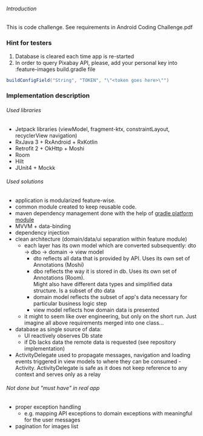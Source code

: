 ###### Introduction

This is code challenge. 
See requirements in  Android Coding Challenge.pdf

### Hint for testers

1. Database is cleared each time app is re-started
2. In order to query Pixabay API, please, add your personal key into :feature-images build.gradle file
```groovy
buildConfigField("String", "TOKEN", "\"<token goes here>\"")
```

### Implementation description

###### Used libraries
* Jetpack libraries (viewModel, fragment-ktx, constraintLayout, recyclerView navigation)
* RxJava 3 + RxAndroid + RxKotlin
* Retrofit 2 + OkHttp + Moshi
* Room
* Hilt 
* JUnit4 + Mockk
###### Used solutions
* application is modularized feature-wise.
* common module created to keep reusable code.
* maven dependency management done with the help of [gradle platform module](https://docs.gradle.org/current/userguide/java_platform_plugin.html)
* MVVM + data-binding
* dependency injection
* clean architecture (domain/data/ui separation within feature module)
   - each layer has its own model which are converted subsequently: dto -> dbo -> domain -> view model
      - dto reflects all data that is provided by API. Uses its own set of Annotations (Moshi)
      - dbo reflects the way it is stored in db. Uses its own set of Annotations (Room).  
            Might also have different data types and simplified data structure. Is a subset of dto data
      - domain model reflects the subset of app's data necessary for particular business logic step
      - view model reflects how domain data is presented
   - it might to seem like over engineering, but only on the short run. Just imagine all above requirements merged into one class...
* database as single source of data:
   - UI reactively observes Db state
   - if Db lacks data the remote data is requested (see repository implementation)
* ActivityDelegate used to propagate messages, navigation and loading events 
  triggered in view models to where they can be consumed - Activity. ActivityDelegate is safe
  as it does not keep reference to any context and serves only as a relay
###### Not done but "must have" in real app
* proper exception handling
   - e.g. mapping API exceptions to domain exceptions with meaningful for the user messages
* pagination for images list
